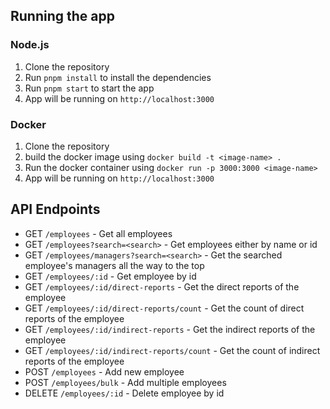 
## Running the app

### Node.js

1. Clone the repository
2. Run `pnpm install` to install the dependencies
3. Run `pnpm start` to start the app
4. App will be running on `http://localhost:3000`

### Docker

1. Clone the repository
2. build the docker image using `docker build -t <image-name> .`
3. Run the docker container using `docker run -p 3000:3000 <image-name>`
4. App will be running on `http://localhost:3000`

## API Endpoints

- GET `/employees` - Get all employees
- GET `/employees?search=<search>` - Get employees either by name or id
- GET `/employees/managers?search=<search>` - Get the searched employee's managers all the way to the top
- GET `/employees/:id` - Get employee by id
- GET `/employees/:id/direct-reports` - Get the direct reports of the employee
- GET `/employees/:id/direct-reports/count` - Get the count of direct reports of the employee
- GET `/employees/:id/indirect-reports` - Get the indirect reports of the employee
- GET `/employees/:id/indirect-reports/count` - Get the count of indirect reports of the employee
- POST `/employees` - Add new employee
- POST `/employees/bulk` - Add multiple employees
- DELETE `/employees/:id` - Delete employee by id
